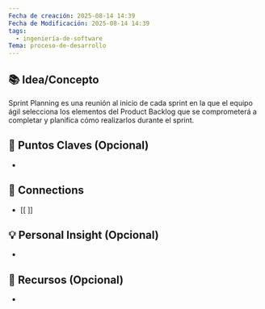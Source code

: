 ```yaml
---
Fecha de creación: 2025-08-14 14:39
Fecha de Modificación: 2025-08-14 14:39
tags:
  - ingeniería-de-software
Tema: proceso-de-desarrollo
---
```



## 📚 Idea/Concepto 

Sprint Planning es una reunión al inicio de cada sprint en la que el equipo ágil selecciona los elementos del Product Backlog que se comprometerá a completar y planifica cómo realizarlos durante el sprint.
## 📌 Puntos Claves (Opcional)
- 

## 🔗 Connections
- [[ ]]

## 💡 Personal Insight (Opcional)
- 
## 🧾 Recursos (Opcional)
- 